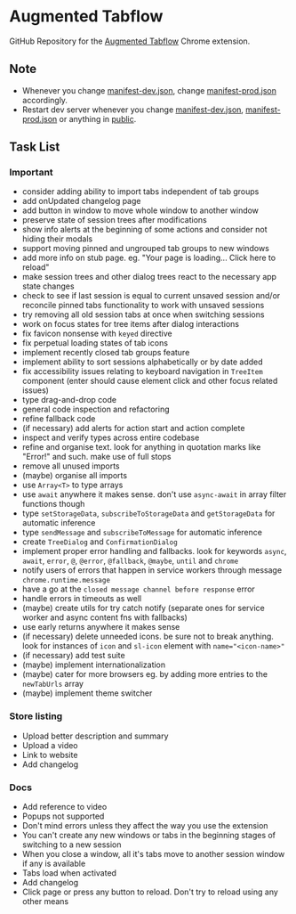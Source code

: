 # Augmented Tabflow

GitHub Repository for the [Augmented Tabflow](https://chromewebstore.google.com/detail/augmented-tabflow/aaopjlakghchpkfolggoiblacllaekho) Chrome extension.

## Note

- Whenever you change [manifest-dev.json](manifest-dev.json), change [manifest-prod.json](manifest-prod.json) accordingly.
- Restart dev server whenever you change [manifest-dev.json](manifest-dev.json), [manifest-prod.json](manifest-prod.json) or anything in [public](public).

## Task List

### Important

- consider adding ability to import tabs independent of tab groups
- add onUpdated changelog page
- add button in window to move whole window to another window
- preserve state of session trees after modifications
- show info alerts at the beginning of some actions and consider not hiding their modals
- support moving pinned and ungrouped tab groups to new windows
- add more info on stub page. eg. "Your page is loading... Click here to reload"
- make session trees and other dialog trees react to the necessary app state changes
- check to see if last session is equal to current unsaved session and/or reconcile pinned tabs functionality to work with unsaved sessions
- try removing all old session tabs at once when switching sessions
- work on focus states for tree items after dialog interactions
- fix favicon nonsense with `keyed` directive
- fix perpetual loading states of tab icons
- implement recently closed tab groups feature
- implement ability to sort sessions alphabetically or by date added
- fix accessibility issues relating to keyboard navigation in `TreeItem` component (enter should cause element click and other focus related issues)
- type drag-and-drop code
- general code inspection and refactoring
- refine fallback code
- (if necessary) add alerts for action start and action complete
- inspect and verify types across entire codebase
- refine and organise text. look for anything in quotation marks like "Error!" and such. make use of full stops
- remove all unused imports
- (maybe) organise all imports
- use `Array<T>` to type arrays
- use `await` anywhere it makes sense. don't use `async-await` in array filter functions though
- type `setStorageData`, `subscribeToStorageData` and `getStorageData` for automatic inference
- type `sendMessage` and `subscribeToMessage` for automatic inference
- create `TreeDialog` and `ConfirmationDialog`
- implement proper error handling and fallbacks. look for keywords `async`, `await`, `error`, `@`, `@error`, `@fallback`, `@maybe`, `until` and `chrome`
- notify users of errors that happen in service workers through message `chrome.runtime.message`
- have a go at the `closed message channel before response` error
- handle errors in timeouts as well
- (maybe) create utils for try catch notify (separate ones for service worker and async content fns with fallbacks)
- use early returns anywhere it makes sense
- (if necessary) delete unneeded icons. be sure not to break anything. look for instances of `icon` and `sl-icon` element with `name="<icon-name>"`
- (if necessary) add test suite
- (maybe) implement internationalization
- (maybe) cater for more browsers eg. by adding more entries to the `newTabUrls` array
- (maybe) implement theme switcher

### Store listing

- Upload better description and summary
- Upload a video
- Link to website
- Add changelog

### Docs

- Add reference to video
- Popups not supported
- Don't mind errors unless they affect the way you use the extension
- You can't create any new windows or tabs in the beginning stages of switching to a new session
- When you close a window, all it's tabs move to another session window if any is available
- Tabs load when activated
- Add changelog
- Click page or press any button to reload. Don't try to reload using any other means
